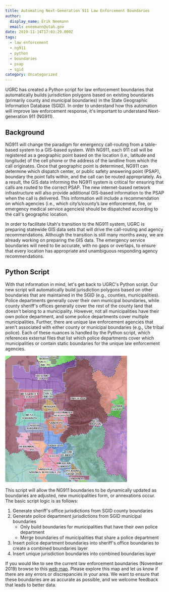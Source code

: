 ```yaml
---
title: Automating Next-Generation 911 Law Enforcement Boundaries
author:
  display_name: Erik Neemann
  email: eneemann@utah.gov
date: 2019-11-14T17:03:29.000Z
tags:
  - law enforcement
  - ng911
  - python
  - boundaries
  - psap
  - sgid
category: Uncategorized
---
```


UGRC has created a Python script for law enforcement boundaries that automatically builds jurisdiction polygons based on existing boundaries (primarily county and municipal boundaries) in the State Geographic Information Database (SGID). In order to understand how this automation will improve law enforcement response, it's important to understand Next-generation 911 (NG911).

## Background



NG911 will change the paradigm for emergency call-routing from a table-based system to a GIS-based system. With NG911, each 911 call will be registered as a geographic point based on the location (i.e., latitude and longitude) of the cell phone or the address of the landline from which the call originates. Once that geographic point is determined, NG911 can determine which dispatch center, or public safety answering point (PSAP), boundary the point falls within, and the call can be routed appropriately. As a result, the GIS data informing the NG911 system is critical for ensuring that calls are routed to the correct PSAP. The new internet-based network infrastructure will also provide additional GIS-based information to the PSAP when the call is delivered. This information will include a recommendation on which agencies (i.e., which city’s/county’s law enforcement, fire, or emergency medical service agencies) should be dispatched according to the call's geographic location.

In order to facilitate Utah's transition to the NG911 system, UGRC is preparing statewide GIS data sets that will drive the call-routing and agency recommendations. Although the transition is still many months away, we are already working on preparing the GIS data. The emergency service boundaries will need to be accurate, with no gaps or overlaps, to ensure that every location has appropriate and unambiguous responding agency recommendations.

## Python Script



With that information in mind, let's get back to UGRC's Python script. Our new script will automatically build jurisdiction polygons based on other boundaries that are maintained in the SGID (e.g., counties, municipalities). Police departments generally cover their own municipal boundaries, while county sheriff's offices generally cover the rest of the county land that doesn't belong to a municipality. However, not all municipalities have their own police department, and some police departments cover multiple municipalities. Further, there are unique law enforcement agencies that aren't associated with either county or municipal boundaries (e.g., Ute tribal police). Each of these nuances is handled by the Python script, which references external files that list which police departments cover which municipalities or contain static boundaries for the unique law enforcement agencies.

![NG911 Law Enforcement Boundaries](../../images/pillar-blog/2019-11-14-automating-next-generation-911-law-enforcement-boundaries/201911_NG911LawEnforcementBoundaries.jpg)

This script will allow the NG911 boundaries to be dynamically updated as boundaries are adjusted, new municipalities form, or annexations occur. The basic script logic is as follows:

1. Generate sheriff's office jurisdictions from SGID county boundaries
1. Generate police department jurisdictions from SGID municipal boundaries
   - Only build boundaries for municipalities that have their own police department
   - Merge boundaries of municipalities that share a police department
1. Insert police department boundaries into sheriff's office boundaries to create a combined boundaries layer
1. Insert unique jurisdiction boundaries into combined boundaries layer

If you would like to see the current law enforcement boundaries (November 2019) browse to this [web map](http://utah.maps.arcgis.com/home/webmap/viewer.html?webmap=40a99fdba37244dbb0a3fb2fa4615f2d). Please explore this map and let us know if there are any errors or discrepancies in your area. We want to ensure that these boundaries are as accurate as possible, and we welcome feedback that leads to better data.
